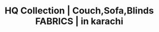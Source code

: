 ---
title: "HQ Collection | Couch,Sofa,Blinds FABRICS | in karachi"
url: /karachi/hq-collection-couch-sofa-blinds-fabrics-in-karachi/
shop: furniture
---